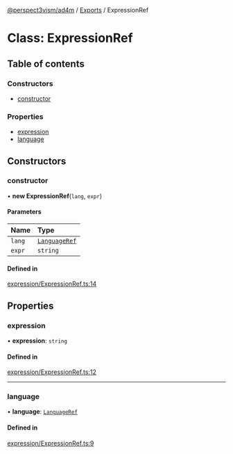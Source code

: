 [@perspect3vism/ad4m](../README.md) / [Exports](../modules.md) / ExpressionRef

# Class: ExpressionRef

## Table of contents

### Constructors

- [constructor](ExpressionRef.md#constructor)

### Properties

- [expression](ExpressionRef.md#expression)
- [language](ExpressionRef.md#language)

## Constructors

### constructor

• **new ExpressionRef**(`lang`, `expr`)

#### Parameters

| Name | Type |
| :------ | :------ |
| `lang` | [`LanguageRef`](LanguageRef.md) |
| `expr` | `string` |

#### Defined in

[expression/ExpressionRef.ts:14](https://github.com/perspect3vism/ad4m/blob/0f993b76/core/src/expression/ExpressionRef.ts#L14)

## Properties

### expression

• **expression**: `string`

#### Defined in

[expression/ExpressionRef.ts:12](https://github.com/perspect3vism/ad4m/blob/0f993b76/core/src/expression/ExpressionRef.ts#L12)

___

### language

• **language**: [`LanguageRef`](LanguageRef.md)

#### Defined in

[expression/ExpressionRef.ts:9](https://github.com/perspect3vism/ad4m/blob/0f993b76/core/src/expression/ExpressionRef.ts#L9)
